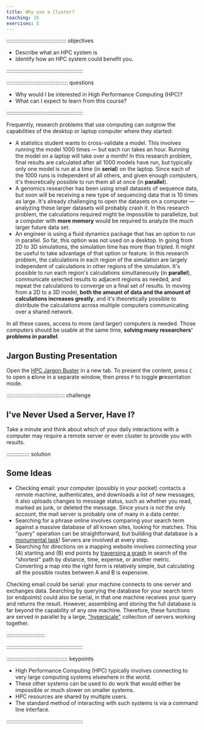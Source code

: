```yaml
---
title: Why use a Cluster?
teaching: 15
exercises: 5
---
```


::::::::::::::::::::::::::::::::::::::: objectives

- Describe what an HPC system is
- Identify how an HPC system could benefit you.

::::::::::::::::::::::::::::::::::::::::::::::::::

:::::::::::::::::::::::::::::::::::::::: questions

- Why would I be interested in High Performance Computing (HPC)?
- What can I expect to learn from this course?

::::::::::::::::::::::::::::::::::::::::::::::::::

Frequently, research problems that use computing can outgrow the capabilities
of the desktop or laptop computer where they started:

- A statistics student wants to cross-validate a model. This involves running
  the model 1000 times — but each run takes an hour. Running the model on
  a laptop will take over a month! In this research problem, final results are
  calculated after all 1000 models have run, but typically only one model is
  run at a time (in **serial**) on the laptop. Since each of the 1000 runs is
  independent of all others, and given enough computers, it's theoretically
  possible to run them all at once (in **parallel**).
- A genomics researcher has been using small datasets of sequence data, but
  soon will be receiving a new type of sequencing data that is 10 times as
  large. It's already challenging to open the datasets on a computer —
  analyzing these larger datasets will probably crash it. In this research
  problem, the calculations required might be impossible to parallelize, but a
  computer with **more memory** would be required to analyze the much larger
  future data set.
- An engineer is using a fluid dynamics package that has an option to run in
  parallel. So far, this option was not used on a desktop. In going from 2D
  to 3D simulations, the simulation time has more than tripled. It might be
  useful to take advantage of that option or feature. In this research problem,
  the calculations in each region of the simulation are largely independent of
  calculations in other regions of the simulation. It's possible to run each
  region's calculations simultaneously (in **parallel**), communicate selected
  results to adjacent regions as needed, and repeat the calculations to
  converge on a final set of results. In moving from a 2D to a 3D model, **both
  the amount of data and the amount of calculations increases greatly**, and
  it's theoretically possible to distribute the calculations across multiple
  computers communicating over a shared network.

In all these cases, access to more (and larger) computers is needed. Those
computers should be usable at the same time, **solving many researchers'
problems in parallel**.

## Jargon Busting Presentation

Open the [HPC Jargon Buster](files/jargon.html#p1)
in a new tab. To present the content, press `C` to open a **c**lone in a
separate window, then press `P` to toggle **p**resentation mode.

::::::::::::::::::::::::::::::::::::::  challenge

## I've Never Used a Server, Have I?

Take a minute and think about which of your daily interactions with a
computer may require a remote server or even cluster to provide you with
results.

:::::::::::::::  solution

## Some Ideas

- Checking email: your computer (possibly in your pocket) contacts a remote
  machine, authenticates, and downloads a list of new messages; it also uploads
  changes to message status, such as whether you read, marked as junk, or
  deleted the message. Since yours is not the only account, the mail server is
  probably one of many in a data center.
- Searching for a phrase online involves comparing your search term against a
  massive database of all known sites, looking for matches. This "query"
  operation can be straightforward, but building that database is a
  [monumental task][mapreduce]! Servers are involved at every step.
- Searching for directions on a mapping website involves connecting your (A)
  starting and (B) end points by [traversing a graph][dijkstra] in search of
  the "shortest" path by distance, time, expense, or another metric. Converting
  a map into the right form is relatively simple, but calculating all the
  possible routes between A and B is expensive.

Checking email could be serial: your machine connects to one server and
exchanges data. Searching by querying the database for your search term (or
endpoints) could also be serial, in that one machine receives your query and
returns the result. However, assembling and storing the full database is far
beyond the capability of any one machine. Therefore, these functions are served
in parallel by a large, ["hyperscale"][hyperscale] collection of servers
working together.

:::::::::::::::::::::::::

::::::::::::::::::::::::::::::::::::::::::::::::::

[mapreduce]: https://en.wikipedia.org/wiki/MapReduce
[dijkstra]: https://en.wikipedia.org/wiki/Dijkstra%27s_algorithm
[hyperscale]: https://en.wikipedia.org/wiki/Hyperscale_computing

:::::::::::::::::::::::::::::::::::::::: keypoints

- High Performance Computing (HPC) typically involves connecting to very large
  computing systems elsewhere in the world.
- These other systems can be used to do work that would either be impossible or
  much slower on smaller systems.
- HPC resources are shared by multiple users.
- The standard method of interacting with such systems is via a command line
  interface.

::::::::::::::::::::::::::::::::::::::::::::::::::
